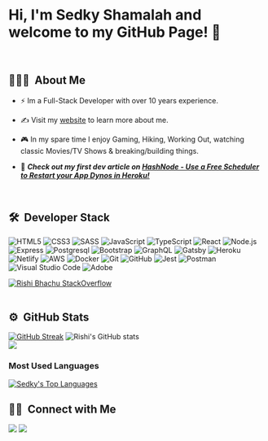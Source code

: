 # Hi, I'm Sedky Shamalah and welcome to my GitHub Page! 👋
<br/>

## 👨🏻‍💻 &nbsp;About Me&nbsp;
- ⚡ Im a Full-Stack Developer with over 10 years experience.

- ✍️ Visit my [website](www.sedkodes.com) to learn more about me.
- 🎮 In my spare time I enjoy Gaming, Hiking, Working Out, watching classic Movies/TV Shows &amp; breaking/building things.
- 📰 _**Check out my first dev article on [HashNode - Use a Free Scheduler to Restart your App Dynos in Heroku!](https://rbhachu.hashnode.dev/use-a-free-scheduler-to-restart-your-dynos-in-heroku)**_
<br/>

## 🛠 &nbsp;Developer Stack&nbsp;&nbsp;
![HTML5](https://img.shields.io/badge/-HTML5-333333?style=flat&logo=HTML5)
![CSS3](https://img.shields.io/badge/-CSS3-333333?style=flat&logo=CSS3&logoColor=1572B6)
![SASS](https://img.shields.io/badge/-SASS-333333?style=flat&logo=SASS&logoColor=CD6799)
![JavaScript](https://img.shields.io/badge/-JavaScript-333333?style=flat&logo=javascript)
![TypeScript](https://img.shields.io/badge/-TypeScript-333333?style=flat&logo=typescript)
![React](https://img.shields.io/badge/-React-333333?style=flat&logo=react)
![Node.js](https://img.shields.io/badge/-Node.js-05122A?style=flat&logo=node.js)
![Express](https://img.shields.io/badge/-Express-333333?style=flat&logo=express)
![Postgresql](https://img.shields.io/badge/-PostgreSQL-333333?style=flat&logo=postgresql&logoColor=FFFFFF)
![Bootstrap](https://img.shields.io/badge/-Bootstrap-333333?style=flat&logo=bootstrap)
![GraphQL](https://img.shields.io/badge/-GraphQL-333333?style=flat&logo=graphql)
![Gatsby](https://img.shields.io/badge/-Gatsby-333333?style=flat&logo=gatsby)
![Heroku](https://img.shields.io/badge/-Heroku-333333?style=flat&logo=heroku)
![Netlify](https://img.shields.io/badge/-Netlify-333333?style=flat&logo=netlify)
![AWS](https://img.shields.io/badge/-AWS-333333?style=flat&logo=amazon-aws)
![Docker](https://img.shields.io/badge/-Docker-333333?style=flat&logo=docker)
![Git](https://img.shields.io/badge/-Git-333333?style=flat&logo=git)
![GitHub](https://img.shields.io/badge/-GitHub-333333?style=flat&logo=github)
![Jest](https://img.shields.io/badge/-Jest-333333?style=flat&logo=jest)
![Postman](https://img.shields.io/badge/-Postman-333333?style=flat&logo=postman)
![Visual Studio Code](https://img.shields.io/badge/-VS%20Code-05122A?style=flat&logo=visual-studio-code&logoColor=007ACC)
![Adobe](https://img.shields.io/badge/-Adobe-333333?style=flat&logo=adobe)
<!--
![Enzyme](https://img.shields.io/badge/-Enzyme-333333?style=flat&logo=enzyme)
![Rest](https://img.shields.io/badge/-REST-333333?style=flat&logo=rest)
![Restful](https://img.shields.io/badge/-RESTful-333333?style=flat&logo=restful)
![API](https://img.shields.io/badge/-API-333333?style=flat&logo=api)
![API](https://img.shields.io/badge/-API-333333?style=flat&logo=rest-api)
![SQL](https://img.shields.io/badge/-SQL-333333?style=flat&logo=sql)
-->

[![Rishi Bhachu StackOverflow](https://stackoverflow-badge.vercel.app/?userID=13364898)](https://stackoverflow.com/users/13364898/sedky-abou-shamalah)
<br/><br/>

## ⚙️ &nbsp;GitHub Stats&nbsp;&nbsp;
[![GitHub Streak](https://github-readme-streak-stats.herokuapp.com/?user=sedkis&theme=nightowl)](https://git.io/streak-stats)
![Rishi's GitHub stats](https://github-readme-stats.vercel.app/api?username=sedkis&theme=nightowl&show_icons=true)
<br/>
<a href="https://github.com/Meghna-DAS/github-profile-views-counter">
  <img src="https://komarev.com/ghpvc/?username=sedkis">
</a>

### Most Used Languages&nbsp;&nbsp;
<a href="https://github.com/SubhamRaoniar28/github-readme-stats"><img alt="Sedky's Top Languages" src="https://github-readme-stats.vercel.app/api/top-langs/?username=sedkis&langs_count=8&count_private=true&layout=compact&theme=react&hide_border=true&bg_color=0D1117" /></a>

## 🤝🏻 &nbsp;Connect with Me&nbsp;&nbsp;
<a target="_blank" title="https://www.bhachublog.com" href="https://www.bhachublog.com"><img src="https://img.shields.io/badge/-Bhachu Blog-000000?style=flat&logo=Blogger&logoColor=white"/></a>
<a target="_blank" title="https://www.linkedin.com/in/rishibhachu" href="https://www.linkedin.com/in/rishibhachu"><img src="https://img.shields.io/badge/-Rishi&nbsp;Bhachu-0077B5?style=flat&logo=Linkedin&logoColor=white"/></a>
